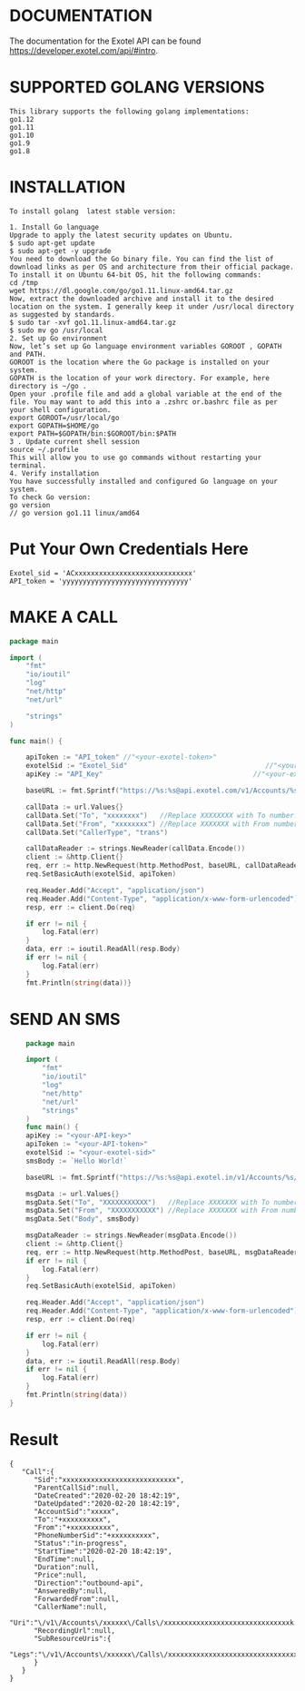
# DOCUMENTATION
The documentation for the Exotel API can be found https://developer.exotel.com/api/#intro.

# SUPPORTED GOLANG VERSIONS
    This library supports the following golang implementations:
    go1.12
    go1.11 
    go1.10 
    go1.9 
    go1.8 

# INSTALLATION
    To install golang  latest stable version:
    
    1. Install Go language
    Upgrade to apply the latest security updates on Ubuntu.
    $ sudo apt-get update
    $ sudo apt-get -y upgrade
    You need to download the Go binary file. You can find the list of download links as per OS and architecture from their official package. To install it on Ubuntu 64-bit OS, hit the following commands:
    cd /tmp
    wget https://dl.google.com/go/go1.11.linux-amd64.tar.gz
    Now, extract the downloaded archive and install it to the desired location on the system. I generally keep it under /usr/local directory as suggested by standards.
    $ sudo tar -xvf go1.11.linux-amd64.tar.gz
    $ sudo mv go /usr/local
    2. Set up Go environment
    Now, let’s set up Go language environment variables GOROOT , GOPATH and PATH.
    GOROOT is the location where the Go package is installed on your system.
    GOPATH is the location of your work directory. For example, here directory is ~/go .
    Open your .profile file and add a global variable at the end of the file. You may want to add this into a .zshrc or.bashrc file as per your shell configuration.
    export GOROOT=/usr/local/go
    export GOPATH=$HOME/go
    export PATH=$GOPATH/bin:$GOROOT/bin:$PATH
    3 . Update current shell session
    source ~/.profile
    This will allow you to use go commands without restarting your terminal.
    4. Verify installation
    You have successfully installed and configured Go language on your system.
    To check Go version:
    go version
    // go version go1.11 linux/amd64

# Put Your Own Credentials Here
    Exotel_sid = 'ACxxxxxxxxxxxxxxxxxxxxxxxxxxxxx'
    API_token = 'yyyyyyyyyyyyyyyyyyyyyyyyyyyyyyy'

# MAKE A CALL

```go
package main

import (
	"fmt"
	"io/ioutil"
	"log"
	"net/http"
	"net/url"

	"strings"
)

func main() {

	apiToken := "API_token" //"<your-exotel-token>"
	exotelSid := "Exotel_Sid"                                  //"<your-exotel-Sid>"
	apiKey := "API_Key"                                     //"<your-exotel-key>"

	baseURL := fmt.Sprintf("https://%s:%s@api.exotel.com/v1/Accounts/%s/Calls/connect.json", apiKey, apiToken, exotelSid)

	callData := url.Values{}
	callData.Set("To", "xxxxxxxx")   //Replace XXXXXXXX with To number.
	callData.Set("From", "xxxxxxxx") //Replace XXXXXXX with From number.
	callData.Set("CallerType", "trans")

	callDataReader := strings.NewReader(callData.Encode())
	client := &http.Client{}
	req, err := http.NewRequest(http.MethodPost, baseURL, callDataReader)
	req.SetBasicAuth(exotelSid, apiToken)

	req.Header.Add("Accept", "application/json")
	req.Header.Add("Content-Type", "application/x-www-form-urlencoded")
	resp, err := client.Do(req)

	if err != nil {
		log.Fatal(err)
	}
	data, err := ioutil.ReadAll(resp.Body)
	if err != nil {
		log.Fatal(err)
	}
	fmt.Println(string(data))}
```


# SEND AN SMS

```go
	package main

	import (
		"fmt"
		"io/ioutil"
		"log"
		"net/http"
		"net/url"
		"strings"
	)
	func main() {
	apiKey := "<your-API-key>"
	apiToken := "<your-API-token>"
	exotelSid := "<your-exotel-sid>"
	smsBody := `Hello World!`

	baseURL := fmt.Sprintf("https://%s:%s@api.exotel.in/v1/Accounts/%s/SMS/send", apiKey, apiToken, exotelSid)

	msgData := url.Values{}
	msgData.Set("To", "XXXXXXXXXXX")   //Replace XXXXXXX with To number
	msgData.Set("From", "XXXXXXXXXXX") //Replace XXXXXXX with From number
	msgData.Set("Body", smsBody)

	msgDataReader := strings.NewReader(msgData.Encode())
	client := &http.Client{}
	req, err := http.NewRequest(http.MethodPost, baseURL, msgDataReader)
	if err != nil {
		log.Fatal(err)
	}
	req.SetBasicAuth(exotelSid, apiToken)

	req.Header.Add("Accept", "application/json")
	req.Header.Add("Content-Type", "application/x-www-form-urlencoded")
	resp, err := client.Do(req)

	if err != nil {
		log.Fatal(err)
	}
	data, err := ioutil.ReadAll(resp.Body)
	if err != nil {
		log.Fatal(err)
	}
	fmt.Println(string(data))
}

```

# Result
    
    {
       "Call":{
          "Sid":"xxxxxxxxxxxxxxxxxxxxxxxxxxxx",
          "ParentCallSid":null,
          "DateCreated":"2020-02-20 18:42:19",
          "DateUpdated":"2020-02-20 18:42:19",
          "AccountSid":"xxxxx",
          "To":"+xxxxxxxxxx",
          "From":"+xxxxxxxxxx",
          "PhoneNumberSid":"+xxxxxxxxxx",
          "Status":"in-progress",
          "StartTime":"2020-02-20 18:42:19",
          "EndTime":null,
          "Duration":null,
          "Price":null,
          "Direction":"outbound-api",
          "AnsweredBy":null,
          "ForwardedFrom":null,
          "CallerName":null,
          "Uri":"\/v1\/Accounts\/xxxxxx\/Calls\/xxxxxxxxxxxxxxxxxxxxxxxxxxxxxxxk.json",
          "RecordingUrl":null,
          "SubResourceUris":{
             "Legs":"\/v1\/Accounts\/xxxxxx\/Calls\/xxxxxxxxxxxxxxxxxxxxxxxxxxxxxxxxxxk.json\/Legs"
          }
       }
    }
    


